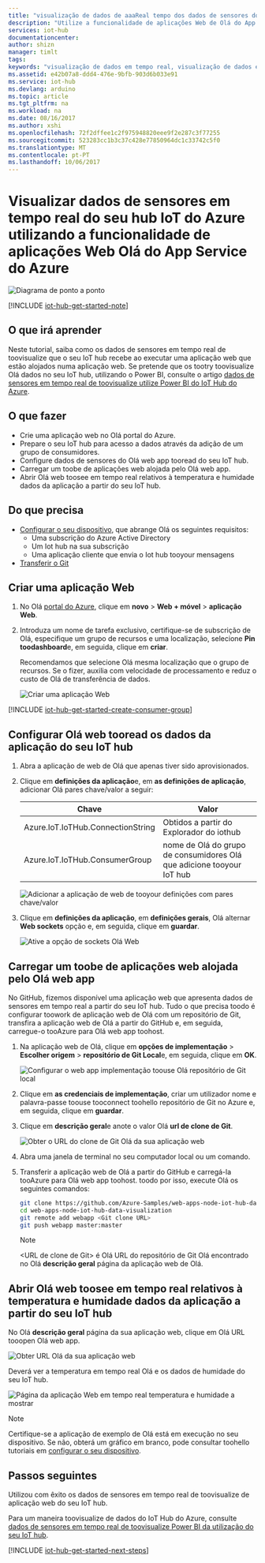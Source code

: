 ```yaml
---
title: "visualização de dados de aaaReal tempo dos dados de sensores do seu hub IoT do Azure – Web Apps | Microsoft Docs"
description: "Utilize a funcionalidade de aplicações Web de Olá do App Service do Microsoft Azure toovisualize relativos à temperatura e humidade dados que são recolhidas a partir do sensor Olá e enviados tooyour Iot hub."
services: iot-hub
documentationcenter: 
author: shizn
manager: timlt
tags: 
keywords: "visualização de dados em tempo real, visualização de dados em direto, visualização de dados de sensor"
ms.assetid: e42b07a8-ddd4-476e-9bfb-903d6b033e91
ms.service: iot-hub
ms.devlang: arduino
ms.topic: article
ms.tgt_pltfrm: na
ms.workload: na
ms.date: 08/16/2017
ms.author: xshi
ms.openlocfilehash: 72f2dffee1c2f975948820eee9f2e287c3f77255
ms.sourcegitcommit: 523283cc1b3c37c428e77850964dc1c33742c5f0
ms.translationtype: MT
ms.contentlocale: pt-PT
ms.lasthandoff: 10/06/2017
---
```

# <a name="visualize-real-time-sensor-data-from-your-azure-iot-hub-by-using-hello-web-apps-feature-of-azure-app-service"></a>Visualizar dados de sensores em tempo real do seu hub IoT do Azure utilizando a funcionalidade de aplicações Web Olá do App Service do Azure

![Diagrama de ponto a ponto](media/iot-hub-get-started-e2e-diagram/5.png)

[!INCLUDE [iot-hub-get-started-note](../../includes/iot-hub-get-started-note.md)]

## <a name="what-you-learn"></a>O que irá aprender

Neste tutorial, saiba como os dados de sensores em tempo real de toovisualize que o seu IoT hub recebe ao executar uma aplicação web que estão alojados numa aplicação web. Se pretende que os tootry toovisualize Olá dados no seu IoT hub, utilizando o Power BI, consulte o artigo [dados de sensores em tempo real de toovisualize utilize Power BI do IoT Hub do Azure](iot-hub-live-data-visualization-in-power-bi.md).

## <a name="what-you-do"></a>O que fazer

- Crie uma aplicação web no Olá portal do Azure.
- Prepare o seu IoT hub para acesso a dados através da adição de um grupo de consumidores.
- Configure dados de sensores do Olá web app tooread do seu IoT hub.
- Carregar um toobe de aplicações web alojada pelo Olá web app.
- Abrir Olá web toosee em tempo real relativos à temperatura e humidade dados da aplicação a partir do seu IoT hub.

## <a name="what-you-need"></a>Do que precisa

- [Configurar o seu dispositivo](iot-hub-raspberry-pi-kit-node-get-started.md), que abrange Olá os seguintes requisitos:
  - Uma subscrição do Azure Active Directory
  - Um Iot hub na sua subscrição
  - Uma aplicação cliente que envia o Iot hub tooyour mensagens
- [Transferir o Git](https://www.git-scm.com/downloads)

## <a name="create-a-web-app"></a>Criar uma aplicação Web

1. No Olá [portal do Azure](https://ms.portal.azure.com/), clique em **novo** > **Web + móvel** > **aplicação Web**.
2. Introduza um nome de tarefa exclusivo, certifique-se de subscrição de Olá, especifique um grupo de recursos e uma localização, selecione **Pin toodashboard**e, em seguida, clique em **criar**.

   Recomendamos que selecione Olá mesma localização que o grupo de recursos. Se o fizer, auxilia com velocidade de processamento e reduz o custo de Olá de transferência de dados.

   ![Criar uma aplicação Web](media/iot-hub-live-data-visualization-in-web-apps/2_create-web-app-azure.png)

[!INCLUDE [iot-hub-get-started-create-consumer-group](../../includes/iot-hub-get-started-create-consumer-group.md)]

## <a name="configure-hello-web-app-tooread-data-from-your-iot-hub"></a>Configurar Olá web tooread os dados da aplicação do seu IoT hub

1. Abra a aplicação de web de Olá que apenas tiver sido aprovisionados.
2. Clique em **definições da aplicação**e, em **as definições de aplicação**, adicionar Olá pares chave/valor a seguir:

   | Chave                                   | Valor                                                        |
   |---------------------------------------|--------------------------------------------------------------|
   | Azure.IoT.IoTHub.ConnectionString     | Obtidos a partir do Explorador do iothub                                |
   | Azure.IoT.IoTHub.ConsumerGroup        | nome de Olá do grupo de consumidores Olá que adicione tooyour IoT hub  |

   ![Adicionar a aplicação de web de tooyour definições com pares chave/valor](media/iot-hub-live-data-visualization-in-web-apps/4_web-app-settings-key-value-azure.png)

3. Clique em **definições da aplicação**, em **definições gerais**, Olá alternar **Web sockets** opção e, em seguida, clique em **guardar**.

   ![Ative a opção de sockets Olá Web](media/iot-hub-live-data-visualization-in-web-apps/10_toggle_web_sockets.png)

## <a name="upload-a-web-application-toobe-hosted-by-hello-web-app"></a>Carregar um toobe de aplicações web alojada pelo Olá web app

No GitHub, fizemos disponível uma aplicação web que apresenta dados de sensores em tempo real a partir do seu IoT hub. Tudo o que precisa toodo é configurar toowork de aplicação web de Olá com um repositório de Git, transfira a aplicação web de Olá a partir do GitHub e, em seguida, carregue-o tooAzure para Olá web app toohost.

1. Na aplicação web de Olá, clique em **opções de implementação** > **Escolher origem** > **repositório de Git Local**e, em seguida, clique em **OK**.

   ![Configurar o web app implementação toouse Olá repositório de Git local](media/iot-hub-live-data-visualization-in-web-apps/5_configure-web-app-deployment-local-git-repository-azure.png)

2. Clique em **as credenciais de implementação**, criar um utilizador nome e palavra-passe toouse tooconnect toohello repositório de Git no Azure e, em seguida, clique em **guardar**.

3. Clique em **descrição geral**e anote o valor Olá **url de clone de Git**.

   ![Obter o URL do clone de Git Olá da sua aplicação web](media/iot-hub-live-data-visualization-in-web-apps/7_web-app-git-clone-url-azure.png)

4. Abra uma janela de terminal no seu computador local ou um comando.

5. Transferir a aplicação web de Olá a partir do GitHub e carregá-la tooAzure para Olá web app toohost. toodo por isso, execute Olá os seguintes comandos:

   ```bash
   git clone https://github.com/Azure-Samples/web-apps-node-iot-hub-data-visualization.git
   cd web-apps-node-iot-hub-data-visualization
   git remote add webapp <Git clone URL>
   git push webapp master:master
   ```

   > [!NOTE]
   > \<URL de clone de Git\> é Olá URL do repositório de Git Olá encontrado no Olá **descrição geral** página da aplicação web de Olá.

## <a name="open-hello-web-app-toosee-real-time-temperature-and-humidity-data-from-your-iot-hub"></a>Abrir Olá web toosee em tempo real relativos à temperatura e humidade dados da aplicação a partir do seu IoT hub

No Olá **descrição geral** página da sua aplicação web, clique em Olá URL tooopen Olá web app.

![Obter URL Olá da sua aplicação web](media/iot-hub-live-data-visualization-in-web-apps/8_web-app-url-azure.png)

Deverá ver a temperatura em tempo real Olá e os dados de humidade do seu IoT hub.

![Página da aplicação Web em tempo real temperatura e humidade a mostrar](media/iot-hub-live-data-visualization-in-web-apps/9_web-app-page-show-real-time-temperature-humidity-azure.png)

> [!NOTE]
> Certifique-se a aplicação de exemplo de Olá está em execução no seu dispositivo. Se não, obterá um gráfico em branco, pode consultar toohello tutoriais em [configurar o seu dispositivo](iot-hub-raspberry-pi-kit-node-get-started.md).

## <a name="next-steps"></a>Passos seguintes
Utilizou com êxito os dados de sensores em tempo real de toovisualize de aplicação web do seu IoT hub.

Para um maneira toovisualize de dados do IoT Hub do Azure, consulte [dados de sensores em tempo real de toovisualize Power BI da utilização do seu IoT hub](iot-hub-live-data-visualization-in-power-bi.md).

[!INCLUDE [iot-hub-get-started-next-steps](../../includes/iot-hub-get-started-next-steps.md)]
